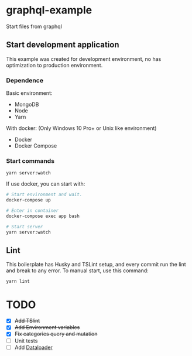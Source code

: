 # graphql-example
Start files from graphql

## Start development application

This example was created for development environment, no has optimization to production environment.

### Dependence

Basic environment:
- MongoDB
- Node
- Yarn

With docker: (Only Windows 10 Pro+ or Unix like environment)
- Docker
- Docker Compose

### Start commands

```
yarn server:watch
```

If use docker, you can start with:

```bash
# Start environment and wait.
docker-compose up

# Enter in container
docker-compose exec app bash

# Start server
yarn server:watch
```

## Lint

This boilerplate has Husky and TSLint setup, and every commit run the lint and break to any error. To manual start, use this command:

```
yarn lint
```

# TODO
- [x] ~~Add TSlint~~
- [x] ~~Add Environment variables~~
- [x] ~~Fix categories query and mutation~~
- [ ] Unit tests
- [ ] Add [Dataloader](https://www.youtube.com/watch?v=OQTnXNCDywA) 
